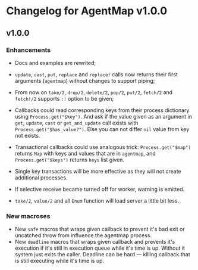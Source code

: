 # Changelog for AgentMap v1.0.0

## v1.0.0

### Enhancements

  * Docs and examples are rewrited;
  * `update`, `cast`, `put`, `replace` and `replace!` calls now returns their
    first arguments (`agentmap`) without changes to support piping;
  * From now on `take/2`, `drop/2`, `delete/2`, `pop/2`, `put/2`, `fetch/2` and
    `fetch!/2` supports `:!` option to be given;

  * Callbacks could read corresponding keys from their process dictionary using
    `Process.get("$key")`. And ask if the value given as an argument in `get`,
    `update`, `cast` or `get_and_update` call exists with
    `Process.get("$has_value?")`. Else you can not differ `nil` value from key not
    exists.
  * Transactional callbacks could use analogous trick: `Process.get("$map")`
    returns `Map` with keys and values that are in `agentmap`, and
    `Process.get("$keys")` returns `keys` list given.
  * Single key transactions will be more effective as they will not create
    additional processes.
  * If selective receive became turned off for worker, warning is emitted.
  * `take/2`, `value/2` and all `Enum` function will load server a little bit
    less.

### New macroses

  * New `safe` macros that wraps given callback to prevent it's bad exit or
    uncatched throw from influence the agentmap process.
  * New `deadline` macros that wraps given callback and prevents it's execution
    if it's still in execution queue while it's time is up. Without it system
    just exits the caller. Deadline can be hard — killing callback that is still
    executing while it's time is up.
